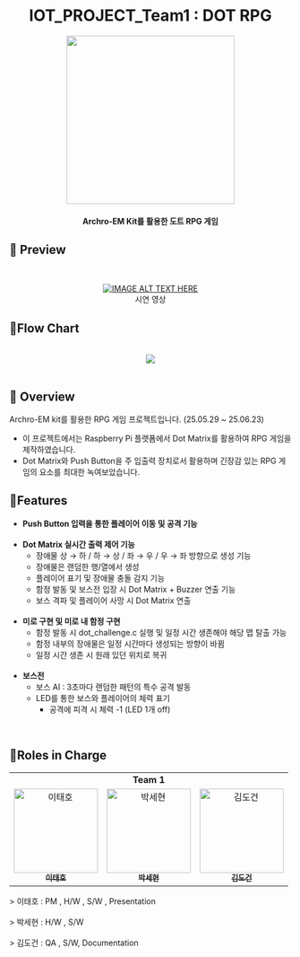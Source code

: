<div align="center">

# IOT_PROJECT_Team1 : DOT RPG

<!-- logo -->
<img src="https://github.com/user-attachments/assets/fdf3cb8d-2168-45a0-860f-699285c8dd3f" width="300"/>

#### Archro-EM Kit를 활용한 도트 RPG 게임

</div> 

## 📝 Preview
<div align="center">
<br>
  
[![IMAGE ALT TEXT HERE](https://img.youtube.com/vi/iLiySJ9f4mc/0.jpg)](https://www.youtube.com/watch?v=iLiySJ9f4mc) <br>
시연 영상
<br>
</div>


## 📝Flow Chart
<br>
<div align="center">
<img src="https://github.com/user-attachments/assets/cccd1f31-e6e4-486e-aebf-43a239167913"/>
<br>
</div>

<br>

## 📝 Overview
Archro-EM kit를 활용한 RPG 게임 프로젝트입니다. (25.05.29 ~ 25.06.23)
- 이 프로젝트에서는 Raspberry Pi 플랫폼에서 Dot Matrix를 활용하여 RPG 게임을 제작하였습니다.
- Dot Matrix와 Push Button을 주 입출력 장치로서 활용하며 긴장감 있는 RPG 게임의 요소를 최대한 녹여보았습니다.


## 📝Features
- <strong>Push Button 입력을 통한 플레이어 이동 및 공격 기능</strong><br><br>
- <strong>Dot Matrix 실시간 출력 제어 기능</strong><br>
  - 장애물 상 → 하 / 하 → 상 /  좌 → 우 / 우 → 좌 방향으로 생성 기능
  - 장애물은 랜덤한 행/열에서 생성
  - 플레이어 표기 및 장애물 충돌 감지 기능
  - 함정 발동 및 보스전 입장 시 Dot Matrix + Buzzer 연출 기능
  - 보스 격파 및 플레이어 사망 시 Dot Matrix 연출<br><br>
- <strong>미로 구현 및 미로 내 함정 구현</strong>
  - 함정 발동 시 dot_challenge.c 실행 및 일정 시간 생존해야 해당 맵 탈출 가능
  - 함정 내부의 장애물은 일정 시간마다 생성되는 방향이 바뀜
  - 일정 시간 생존 시 원래 있던 위치로 복귀<br><br>
- <strong>보스전</strong>
  - 보스 AI : 3초마다 랜덤한 패턴의 특수 공격 발동
  - LED를 통한 보스와 플레이어의 체력 표기
    - 공격에 피격 시 체력 -1 (LED 1개 off)    

<br>

## 🔹Roles in Charge

<div sytle="overflow:hidden;">
<table>
  <tr>
    <td colspan="3" align="center"><strong>Team 1</strong></td>
  </tr>
  <tr>
    <td align="center">
      <a href="https://github.com/Hooie"><img src="https://avatars.githubusercontent.com/u/67465736?v=4" width="150px;" alt="이태호"/><br/><sub><b>이태호</b></sub></a>
    </td>
    <td align="center">
      <a href="https://github.com/ParkSehyeon1009"><img src="https://avatars.githubusercontent.com/u/138639429?v=4" width="150px" alt="박세현"/><br/><sub><b>박세현</b></sub></a>
    </td>
    <td align="center">
      <a href="https://github.com/pupulinlin"><img src="https://avatars.githubusercontent.com/u/108519362?v=4" width="150px" alt="김도건"/><br/><sub><b>김도건</b></sub></a>
    </td>
  </tr>
</table>
> 이태호 : PM , H/W , S/W , Presentation <br><br>
> 박세현 : H/W , S/W <br><br>
> 김도건 : QA , S/W, Documentation  <br><br>
</div>
<br>
